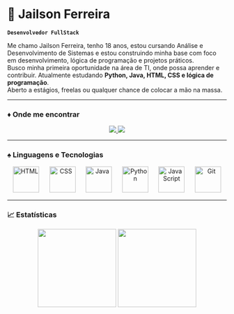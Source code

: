 # 👾 Jailson Ferreira

**`Desenvolvedor FullStack`**

Me chamo Jailson Ferreira, tenho 18 anos, estou cursando Análise e Desenvolvimento de Sistemas e estou construindo minha base com foco em desenvolvimento, lógica de programação e projetos práticos.  
Busco minha primeira oportunidade na área de TI, onde possa aprender e contribuir. Atualmente estudando **Python, Java, HTML, CSS e lógica de programação**.  
Aberto a estágios, freelas ou qualquer chance de colocar a mão na massa.

---

### ♦️ Onde me encontrar

<p align="center">
  <a href="https://www.instagram.com/lopes_wzx/" target="_blank">
    <img src="https://img.shields.io/badge/-Instagram-E4405F?style=for-the-badge&logo=instagram&logoColor=white" />
  </a>
  <a href="https://www.linkedin.com/in/jailson-ferreira-104352348/" target="_blank">
    <img src="https://img.shields.io/badge/-LinkedIn-0077B5?style=for-the-badge&logo=linkedin&logoColor=white" />
  </a>
</p>

---

### ♠️ Linguagens e Tecnologias

<p align="center">
  <img src="https://cdn.jsdelivr.net/gh/devicons/devicon@latest/icons/html5/html5-original.svg" width="60" title="HTML" />
  &nbsp;&nbsp;&nbsp;&nbsp;
  <img src="https://cdn.jsdelivr.net/gh/devicons/devicon@latest/icons/css3/css3-original.svg" width="60" title="CSS" />
  &nbsp;&nbsp;&nbsp;&nbsp;
  <img src="https://cdn.jsdelivr.net/gh/devicons/devicon@latest/icons/java/java-original.svg" width="60" title="Java" />
  &nbsp;&nbsp;&nbsp;&nbsp;
  <img src="https://cdn.jsdelivr.net/gh/devicons/devicon@latest/icons/python/python-original.svg" width="60" title="Python" />
  &nbsp;&nbsp;&nbsp;&nbsp;
  <img src="https://cdn.jsdelivr.net/gh/devicons/devicon@latest/icons/javascript/javascript-original.svg" width="60" title="JavaScript" />
  &nbsp;&nbsp;&nbsp;&nbsp;
  <img src="https://cdn.jsdelivr.net/gh/devicons/devicon@latest/icons/git/git-original.svg" width="60" title="Git" />
</p>

---

### 📈 Estatísticas

<p align="center">
  <img 
    src="https://github-readme-stats.vercel.app/api?username=Gregwzx&show_icons=true&theme=tokyonight&include_all_commits=true&locale=pt-br"
    height="180"
  />
  <img 
    src="https://github-readme-stats.vercel.app/api/top-langs/?username=Gregwzx&theme=tokyonight&layout=compact&custom_title=Tecnologias&langs_count=9" 
    height="180"
  />
</p>
